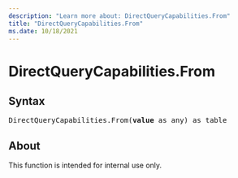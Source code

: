 ```yaml
---
description: "Learn more about: DirectQueryCapabilities.From"
title: "DirectQueryCapabilities.From"
ms.date: 10/18/2021
---
```

# DirectQueryCapabilities.From

## Syntax

<pre>
DirectQueryCapabilities.From(<b>value</b> as any) as table
</pre>

## About

This function is intended for internal use only.
